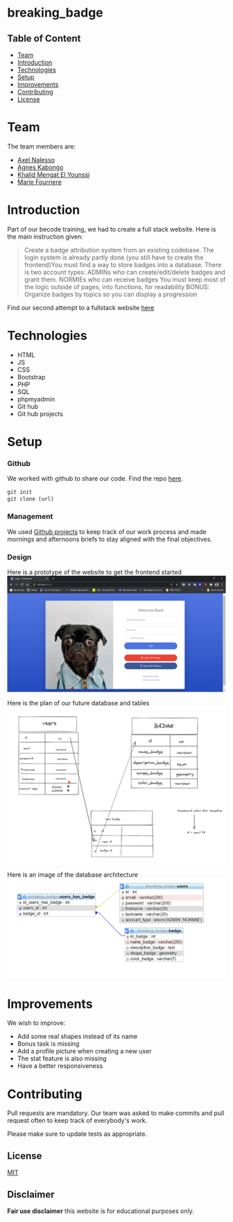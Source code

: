 # breaking_badge

## Table of Content
* [Team](#Team)
* [Introduction](#Introduction)
* [Technologies](#Technologies)
* [Setup](#setup)
* [Improvements](#Improvements)
* [Contributing](#Contruting)
* [License](#License)

# Team

The team members are:

- [Axel Nalesso](https://github.com/NalessoAxel)
- [Agnes Kabongo](https://github.com/agkabongo)
- [Khalid Mengat El Younssi](https://github.com/KhalidMengat)
- [Marie Fourriere](https://github.com/mariefourriere) 

# Introduction

Part of our becode training, we had to create a full stack website. Here is the main instruction given:

>Create a badge attribution system from an existing codebase. The login system is already partly done (you still have to create the frontend)You must find a way to store badges into a database. 
>There is two account types:
ADMINs who can create/edit/delete badges and grant them.
>NORMIEs who can receive badges
You must keep most of the logic outside of pages, into functions, for readability
>BONUS: Organize badges by topics so you can display a progression

Find our second attempt to a fullstack website [here](http://www.mariefourriere.rf.gd/)





# Technologies

* HTML
* JS
* CSS
* Bootstrap
* PHP
* SQL
* phpmyadmin
* Git hub
* Git hub projects


# Setup

### Github
We worked with github to share our code. Find the repo [here](https://github.com/NalessoAxel/breaking_badge).
```git
git init
git clone (url)
```
### Management
We used [Github projects](https://github.com/NalessoAxel/breaking_badge/projects/1) to keep track of our work process and made mornings and afternoons briefs to stay aligned with the final objectives.

### Design
Here is a prototype of the website to get the frontend started ![image](/assets/img/prototype.jpeg) 

Here is the plan of our future database and tables 
![image](/assets/img/architecturebdd2.jpeg)

Here is an image of the database architecture
![image](/assets/img/architecturebdd.jpeg)


# Improvements
We wish to improve:

* Add some real shapes instead of its name
* Bonus task is missing 
* Add a profile picture when creating a new user
* The stat feature is also missing
* Have a better responsiveness
 
# Contributing
Pull requests are mandatory. Our team was asked to make commits and pull request often to keep track of everybody's work.

Please make sure to update tests as appropriate.

## License
[MIT](https://choosealicense.com/licenses/mit/)

## Disclaimer
<strong>Fair use disclaimer</strong> this website is for educational purposes only.
